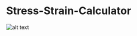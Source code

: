 # Stress-Strain-Calculator

![alt text](https://github.com/holiz12/Stress-Strain-Calculator/blob/main/StressStrain.png?raw=true)
